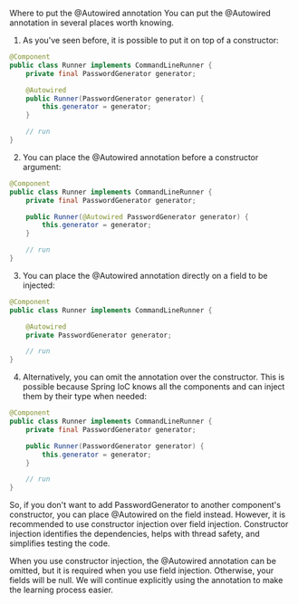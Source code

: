 Where to put the @Autowired annotation
You can put the @Autowired annotation in several places worth knowing.

1. As you've seen before, it is possible to put it on top of a constructor:

```Java
@Component
public class Runner implements CommandLineRunner {
    private final PasswordGenerator generator;

    @Autowired
    public Runner(PasswordGenerator generator) {
        this.generator = generator;
    }

    // run
}
```
2. You can place the @Autowired annotation before a constructor argument:

```Java
@Component
public class Runner implements CommandLineRunner {
    private final PasswordGenerator generator;

    public Runner(@Autowired PasswordGenerator generator) {
        this.generator = generator;
    }

    // run
}
```
3. You can place the @Autowired annotation directly on a field to be injected:

```Java
@Component
public class Runner implements CommandLineRunner {

    @Autowired
    private PasswordGenerator generator;

    // run
}
```
4. Alternatively, you can omit the annotation over the constructor. This is possible because Spring IoC knows all the components and can inject them by their type when needed:

```Java
@Component
public class Runner implements CommandLineRunner {
    private final PasswordGenerator generator;

    public Runner(PasswordGenerator generator) {
        this.generator = generator;
    }

    // run
}
```
So, if you don't want to add PasswordGenerator to another component's constructor, you can place @Autowired on the field instead. However, it is recommended to use constructor injection over field injection. Constructor injection identifies the dependencies, helps with thread safety, and simplifies testing the code.

When you use constructor injection, the @Autowired annotation can be omitted, but it is required when you use field injection. Otherwise, your fields will be null. We will continue explicitly using the annotation to make the learning process easier.